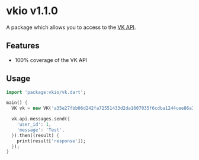 # vkio v1.1.0

A package which allows you to access to the [VK API](https://vk.com/dev).

## Features

* 100% coverage of the VK API

## Usage

```dart
import 'package:vkio/vk.dart';

main() {
  VK vk = new VK('a35e27fbb06d242fa72551433d2da1607035f6cdba1244cee86a3087bdfd32d54b8d1b6e6486c14c0ebe6');

  vk.api.messages.send({
    'user_id': 1,
    'message': 'Test',
  }).then((result) {
    print(result['response']);
  });
}
```
